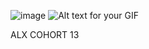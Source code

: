 ![image](https://user-images.githubusercontent.com/125572104/232678680-7fb1e7e8-db56-4780-89b9-af70b083e467.png)
![Alt text for your GIF]("C:\Users\mella\Downloads\0660efe82fa3da42ed56eef013171835.gif")


ALX COHORT 13